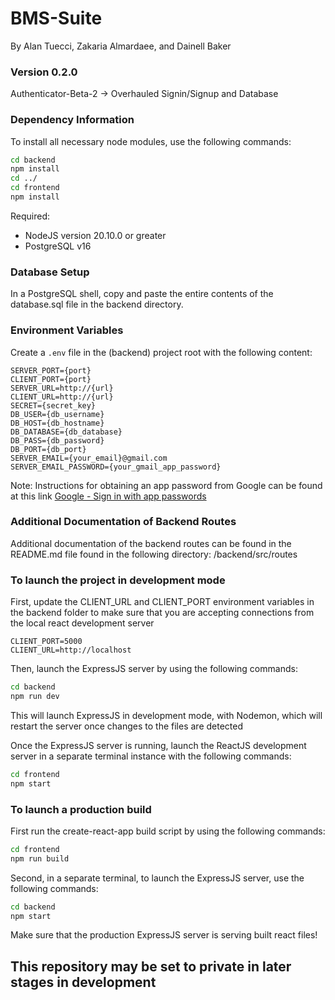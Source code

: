 # BMS-Suite

By Alan Tuecci, Zakaria Almardaee, and Dainell Baker

### Version 0.2.0

Authenticator-Beta-2 -> Overhauled Signin/Signup and Database

### Dependency Information

To install all necessary node modules, use the following commands:

```bash
cd backend
npm install
cd ../
cd frontend
npm install
```

Required:

- NodeJS version 20.10.0 or greater
- PostgreSQL v16

### Database Setup

In a PostgreSQL shell, copy and paste the entire contents of the database.sql file in the backend directory.

### Environment Variables

Create a `.env` file in the (backend) project root with the following content:

```env
SERVER_PORT={port}
CLIENT_PORT={port}
SERVER_URL=http://{url}
CLIENT_URL=http://{url}
SECRET={secret_key}
DB_USER={db_username}
DB_HOST={db_hostname}
DB_DATABASE={db_database}
DB_PASS={db_password}
DB_PORT={db_port}
SERVER_EMAIL={your_email}@gmail.com
SERVER_EMAIL_PASSWORD={your_gmail_app_password}
```

Note: Instructions for obtaining an app password from Google can be found at this link [Google - Sign in with app passwords](https://support.google.com/accounts/answer/185833?hl=en)

### Additional Documentation of Backend Routes

Additional documentation of the backend routes can be found in the README.md file found in the following directory: /backend/src/routes

### To launch the project in development mode

First, update the CLIENT_URL and CLIENT_PORT environment variables in the backend folder to make sure that you are accepting connections from the local react development server

```env
CLIENT_PORT=5000
CLIENT_URL=http://localhost
```

Then, launch the ExpressJS server by using the following commands:

```bash
cd backend
npm run dev
```

This will launch ExpressJS in development mode, with Nodemon, which will restart the server once changes to the files are detected

Once the ExpressJS server is running, launch the ReactJS development server in a separate terminal instance with the following commands:

```bash
cd frontend
npm start
```

### To launch a production build

First run the create-react-app build script by using the following commands:

```bash
cd frontend
npm run build
```

Second, in a separate terminal, to launch the ExpressJS server, use the following commands:

```bash
cd backend
npm start
```

Make sure that the production ExpressJS server is serving built react files!

## This repository may be set to private in later stages in development
